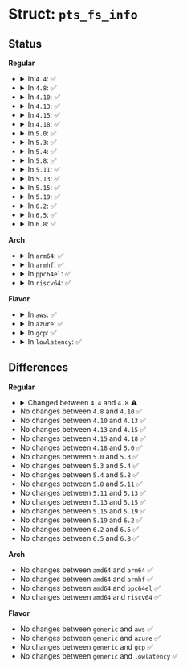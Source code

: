 # Struct: <code>pts_fs_info</code>

## Status
<b>Regular</b>
<ul>
<li>
<details>
<summary>In <code>4.4</code>: ✅</summary>

```c
struct pts_fs_info {
    struct ida allocated_ptys;
    struct pts_mount_opts mount_opts;
    struct dentry *ptmx_dentry;
};
```
</details>
</li>
<li>
<details>
<summary>In <code>4.8</code>: ✅</summary>

```c
struct pts_fs_info {
    struct ida allocated_ptys;
    struct pts_mount_opts mount_opts;
    struct super_block *sb;
    struct dentry *ptmx_dentry;
};
```
</details>
</li>
<li>
<details>
<summary>In <code>4.10</code>: ✅</summary>

```c
struct pts_fs_info {
    struct ida allocated_ptys;
    struct pts_mount_opts mount_opts;
    struct super_block *sb;
    struct dentry *ptmx_dentry;
};
```
</details>
</li>
<li>
<details>
<summary>In <code>4.13</code>: ✅</summary>

```c
struct pts_fs_info {
    struct ida allocated_ptys;
    struct pts_mount_opts mount_opts;
    struct super_block *sb;
    struct dentry *ptmx_dentry;
};
```
</details>
</li>
<li>
<details>
<summary>In <code>4.15</code>: ✅</summary>

```c
struct pts_fs_info {
    struct ida allocated_ptys;
    struct pts_mount_opts mount_opts;
    struct super_block *sb;
    struct dentry *ptmx_dentry;
};
```
</details>
</li>
<li>
<details>
<summary>In <code>4.18</code>: ✅</summary>

```c
struct pts_fs_info {
    struct ida allocated_ptys;
    struct pts_mount_opts mount_opts;
    struct super_block *sb;
    struct dentry *ptmx_dentry;
};
```
</details>
</li>
<li>
<details>
<summary>In <code>5.0</code>: ✅</summary>

```c
struct pts_fs_info {
    struct ida allocated_ptys;
    struct pts_mount_opts mount_opts;
    struct super_block *sb;
    struct dentry *ptmx_dentry;
};
```
</details>
</li>
<li>
<details>
<summary>In <code>5.3</code>: ✅</summary>

```c
struct pts_fs_info {
    struct ida allocated_ptys;
    struct pts_mount_opts mount_opts;
    struct super_block *sb;
    struct dentry *ptmx_dentry;
};
```
</details>
</li>
<li>
<details>
<summary>In <code>5.4</code>: ✅</summary>

```c
struct pts_fs_info {
    struct ida allocated_ptys;
    struct pts_mount_opts mount_opts;
    struct super_block *sb;
    struct dentry *ptmx_dentry;
};
```
</details>
</li>
<li>
<details>
<summary>In <code>5.8</code>: ✅</summary>

```c
struct pts_fs_info {
    struct ida allocated_ptys;
    struct pts_mount_opts mount_opts;
    struct super_block *sb;
    struct dentry *ptmx_dentry;
};
```
</details>
</li>
<li>
<details>
<summary>In <code>5.11</code>: ✅</summary>

```c
struct pts_fs_info {
    struct ida allocated_ptys;
    struct pts_mount_opts mount_opts;
    struct super_block *sb;
    struct dentry *ptmx_dentry;
};
```
</details>
</li>
<li>
<details>
<summary>In <code>5.13</code>: ✅</summary>

```c
struct pts_fs_info {
    struct ida allocated_ptys;
    struct pts_mount_opts mount_opts;
    struct super_block *sb;
    struct dentry *ptmx_dentry;
};
```
</details>
</li>
<li>
<details>
<summary>In <code>5.15</code>: ✅</summary>

```c
struct pts_fs_info {
    struct ida allocated_ptys;
    struct pts_mount_opts mount_opts;
    struct super_block *sb;
    struct dentry *ptmx_dentry;
};
```
</details>
</li>
<li>
<details>
<summary>In <code>5.19</code>: ✅</summary>

```c
struct pts_fs_info {
    struct ida allocated_ptys;
    struct pts_mount_opts mount_opts;
    struct super_block *sb;
    struct dentry *ptmx_dentry;
};
```
</details>
</li>
<li>
<details>
<summary>In <code>6.2</code>: ✅</summary>

```c
struct pts_fs_info {
    struct ida allocated_ptys;
    struct pts_mount_opts mount_opts;
    struct super_block *sb;
    struct dentry *ptmx_dentry;
};
```
</details>
</li>
<li>
<details>
<summary>In <code>6.5</code>: ✅</summary>

```c
struct pts_fs_info {
    struct ida allocated_ptys;
    struct pts_mount_opts mount_opts;
    struct super_block *sb;
    struct dentry *ptmx_dentry;
};
```
</details>
</li>
<li>
<details>
<summary>In <code>6.8</code>: ✅</summary>

```c
struct pts_fs_info {
    struct ida allocated_ptys;
    struct pts_mount_opts mount_opts;
    struct super_block *sb;
    struct dentry *ptmx_dentry;
};
```
</details>
</li>
</ul>
<b>Arch</b>
<ul>
<li>
<details>
<summary>In <code>arm64</code>: ✅</summary>

```c
struct pts_fs_info {
    struct ida allocated_ptys;
    struct pts_mount_opts mount_opts;
    struct super_block *sb;
    struct dentry *ptmx_dentry;
};
```
</details>
</li>
<li>
<details>
<summary>In <code>armhf</code>: ✅</summary>

```c
struct pts_fs_info {
    struct ida allocated_ptys;
    struct pts_mount_opts mount_opts;
    struct super_block *sb;
    struct dentry *ptmx_dentry;
};
```
</details>
</li>
<li>
<details>
<summary>In <code>ppc64el</code>: ✅</summary>

```c
struct pts_fs_info {
    struct ida allocated_ptys;
    struct pts_mount_opts mount_opts;
    struct super_block *sb;
    struct dentry *ptmx_dentry;
};
```
</details>
</li>
<li>
<details>
<summary>In <code>riscv64</code>: ✅</summary>

```c
struct pts_fs_info {
    struct ida allocated_ptys;
    struct pts_mount_opts mount_opts;
    struct super_block *sb;
    struct dentry *ptmx_dentry;
};
```
</details>
</li>
</ul>
<b>Flavor</b>
<ul>
<li>
<details>
<summary>In <code>aws</code>: ✅</summary>

```c
struct pts_fs_info {
    struct ida allocated_ptys;
    struct pts_mount_opts mount_opts;
    struct super_block *sb;
    struct dentry *ptmx_dentry;
};
```
</details>
</li>
<li>
<details>
<summary>In <code>azure</code>: ✅</summary>

```c
struct pts_fs_info {
    struct ida allocated_ptys;
    struct pts_mount_opts mount_opts;
    struct super_block *sb;
    struct dentry *ptmx_dentry;
};
```
</details>
</li>
<li>
<details>
<summary>In <code>gcp</code>: ✅</summary>

```c
struct pts_fs_info {
    struct ida allocated_ptys;
    struct pts_mount_opts mount_opts;
    struct super_block *sb;
    struct dentry *ptmx_dentry;
};
```
</details>
</li>
<li>
<details>
<summary>In <code>lowlatency</code>: ✅</summary>

```c
struct pts_fs_info {
    struct ida allocated_ptys;
    struct pts_mount_opts mount_opts;
    struct super_block *sb;
    struct dentry *ptmx_dentry;
};
```
</details>
</li>
</ul>

## Differences
<b>Regular</b>
<ul>
<li>
<details>
<summary>Changed between <code>4.4</code> and <code>4.8</code> ⚠️</summary>
<ul>
<li>
<b>Field added. </b>
<code>struct super_block *sb</code>
</li>
</ul>
</details>
</li>
<li>
No changes between <code>4.8</code> and <code>4.10</code> ✅
</li>
<li>
No changes between <code>4.10</code> and <code>4.13</code> ✅
</li>
<li>
No changes between <code>4.13</code> and <code>4.15</code> ✅
</li>
<li>
No changes between <code>4.15</code> and <code>4.18</code> ✅
</li>
<li>
No changes between <code>4.18</code> and <code>5.0</code> ✅
</li>
<li>
No changes between <code>5.0</code> and <code>5.3</code> ✅
</li>
<li>
No changes between <code>5.3</code> and <code>5.4</code> ✅
</li>
<li>
No changes between <code>5.4</code> and <code>5.8</code> ✅
</li>
<li>
No changes between <code>5.8</code> and <code>5.11</code> ✅
</li>
<li>
No changes between <code>5.11</code> and <code>5.13</code> ✅
</li>
<li>
No changes between <code>5.13</code> and <code>5.15</code> ✅
</li>
<li>
No changes between <code>5.15</code> and <code>5.19</code> ✅
</li>
<li>
No changes between <code>5.19</code> and <code>6.2</code> ✅
</li>
<li>
No changes between <code>6.2</code> and <code>6.5</code> ✅
</li>
<li>
No changes between <code>6.5</code> and <code>6.8</code> ✅
</li>
</ul>
<b>Arch</b>
<ul>
<li>
No changes between <code>amd64</code> and <code>arm64</code> ✅
</li>
<li>
No changes between <code>amd64</code> and <code>armhf</code> ✅
</li>
<li>
No changes between <code>amd64</code> and <code>ppc64el</code> ✅
</li>
<li>
No changes between <code>amd64</code> and <code>riscv64</code> ✅
</li>
</ul>
<b>Flavor</b>
<ul>
<li>
No changes between <code>generic</code> and <code>aws</code> ✅
</li>
<li>
No changes between <code>generic</code> and <code>azure</code> ✅
</li>
<li>
No changes between <code>generic</code> and <code>gcp</code> ✅
</li>
<li>
No changes between <code>generic</code> and <code>lowlatency</code> ✅
</li>
</ul>

